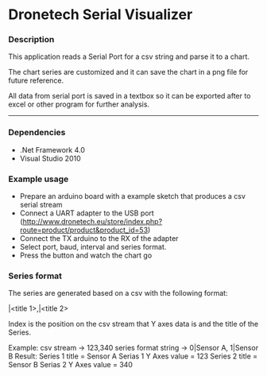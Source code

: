 Dronetech Serial Visualizer
===========

### Description

This application reads a Serial Port for a csv string and parse it to a chart. 

The chart series are customized and it can save the chart in a png file for future reference.

All data from serial port is saved in a textbox so it can be exported after to excel or other program for further analysis. 

---

### Dependencies

* .Net Framework 4.0
* Visual Studio 2010

### Example usage

* Prepare an arduino board with a example sketch that produces a csv serial stream
* Connect a UART adapter to the USB port (http://www.dronetech.eu/store/index.php?route=product/product&product_id=53)
* Connect the TX arduino to the RX of the adapter
* Select port, baud, interval and series format.
* Press the button and watch the chart go

### Series format

The series are generated based on a csv with the following format:

<Index>|<title 1>,<Index>|<title 2>

Index is the position on the csv stream that Y axes data is and the title of the Series.

Example: 
csv stream 				-> 123,340
series format string 	-> 0|Sensor A, 1|Sensor B
Result:
Series 1 title = Sensor A 
Serias 1 Y Axes value = 123
Series 2 title = Sensor B 
Serias 2 Y Axes value = 340


    

